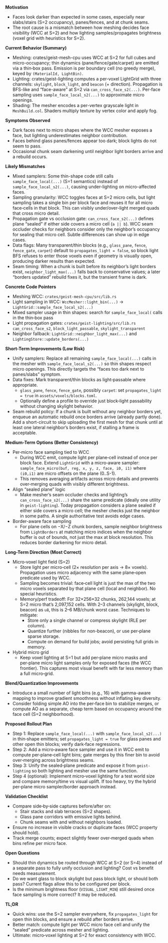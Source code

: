 **Motivation**
- Faces look darker than expected in some cases, especially near slabs/stairs (S=2 occupancy), panes/fences, and at chunk seams.
- The root cause is a mismatch between how meshing decides face visibility (WCC at S=2) and how lighting samples/propagates brightness (voxel grid with heuristics for S=2).

**Current Behavior (Summary)**
- Meshing: crates/geist-mesh-cpu uses WCC at S=2 for full cubes and micro-occupancy; thin dynamics (pane/fence/gate/carpet) are emitted via a thin‑box pass. Emission is per boundary cell (no greedy merge), keyed by `(MaterialId, LightBin)`.
- Lighting: crates/geist-lighting computes a per‑voxel LightGrid with three channels: `skylight`, `block_light`, and `beacon` (+ direction). Propagation is BFS-like and “face-aware” at S=2 via `can_cross_face_s2(...)`. Per-face sampling uses `sample_face_local_s2(...)` to approximate micro openings.
- Shading: The mesher encodes a per-vertex grayscale light in `MeshBuild.col`. Shaders multiply texture by vertex color and apply fog.

**Symptoms Observed**
- Dark faces next to micro shapes where the WCC mesher exposes a face, but lighting underestimates neighbor contribution.
- Faces behind glass panes/fences appear too dark; block lights do not seem to pass.
- Occasional chunk seam darkening until neighbor light borders arrive and a rebuild occurs.

**Likely Mismatches**
- Mixed samplers: Some thin-shape code still calls `sample_face_local(...)` (S=1 semantics) instead of `sample_face_local_s2(...)`, causing under-lighting on micro-affected faces.
- Sampling granularity: WCC toggles faces at S=2 micro cells, but light sampling takes a single bin per block face and reuses it for all micro face‑cells in that block. This can visibly under/over-light merged quads that cross micro detail.
- Propagation gate vs occlusion gate: `can_cross_face_s2(...)` defines plane “sealed” if either side covers a micro cell (`a || b`). WCC seam occluder checks for neighbors consider only the neighbor’s occupancy for sealing that micro cell. Subtle differences can show up in edge cases.
- Data flags: Many transparent/thin blocks (e.g., `glass_pane`, `fence`, `fence_gate`, `carpet`) default to `propagates_light = false`, so block light BFS refuses to enter those voxels even if geometry is visually open, producing darker results than expected.
- Seam timing: When a chunk is built before its neighbor’s light borders exist, `neighbor_light_max(...)` falls back to conservative values; a later “borders updated” rebuild fixes it, but the transient frame is dark.

**Concrete Code Pointers**
- Meshing WCC: `crates/geist-mesh-cpu/src/lib.rs`
- Light sampling in WCC: `WccMesher::light_bin(...)` → `LightGrid::sample_face_local_s2(...)`
- Mixed sampler usage in thin shapes: search for `sample_face_local(` calls in the thin‑box pass
- Light propagation gates: `crates/geist-lighting/src/lib.rs` `can_cross_face_s2`, `block_light_passable`, `skylight_transparent`
- Neighbor fallback: `LightGrid::neighbor_light_max(...)` and `LightingStore::update_borders(...)`

**Short-Term Improvements (Low Risk)**
- Unify samplers: Replace all remaining `sample_face_local(...)` calls in the mesher with `sample_face_local_s2(...)` so thin shapes respect micro openings. This directly targets the “faces too dark next to panes/slabs” symptom.
- Data fixes: Mark transparent/thin blocks as light‑passable where appropriate.
  - `glass_pane`, `fence`, `fence_gate`, possibly `carpet`: set `propagates_light = true` in `assets/voxels/blocks.toml`.
  - Optionally define a profile to override just block‑light passability without changing skylight behavior.
- Seam rebuild policy: If a chunk is built without any neighbor borders yet, enqueue an automatic rebuild once borders arrive (already partly done). Add a short-circuit to skip uploading the first mesh for that chunk until at least one lateral neighbor’s borders exist, if stalling a frame is acceptable.

**Medium-Term Options (Better Consistency)**
- Per‑micro face sampling tied to WCC
  - During WCC emit, compute light per plane‑cell instead of once per block face. Extend `LightGrid` with a micro‑aware sampler: `sample_face_micro(buf, reg, x, y, z, face, i0, i1)` where `(i0,i1)` are micro offsets on the plane (0..S-1).
  - This removes averaging artifacts across micro details and prevents over‑merging quads with visibly different brightness.
- Align “sealed plane” logic
  - Make mesher’s seam occluder checks and lighting’s `can_cross_face_s2(...)` share the same predicate (ideally one utility in `geist-lighting`). Today propagation considers a plane sealed if either side covers a micro cell; the mesher checks just the neighbor in some paths. A single authoritative test avoids edge cases.
- Border-aware face sampling
  - For plane cells on −X/−Z chunk borders, sample neighbor brightness from `LightBorders` at matching micro indices when the neighbor buffer is out of bounds, not just the max at block resolution. This reduces border darkening for micro detail.

**Long-Term Direction (Most Correct)**
- Micro‑voxel light field (S=2)
  - Store light per micro‑cell (2× resolution per axis → 8× voxels). Propagation uses micro adjacency with the same plane‑open predicate used by WCC.
  - Sampling becomes trivial: face‑cell light is just the max of the two micro voxels separated by that plane cell (local and neighbor). No special heuristics.
  - Memory/perf tradeoff: For 32×256×32 chunks, 262,144 voxels; at S=2 micro that’s 2,097,152 cells. With 2–3 channels (skylight, block, beacon) as `u8`, this is 2–6 MB/chunk worst case. Techniques to mitigate:
    - Store only a single channel or compress skylight (RLE per column).
    - Quantize further (nibbles for non-beacon), or use per‑plane sparse storage.
    - Compute on demand for build jobs; avoid persisting full grids in memory.
- Hybrid micro grid
  - Keep voxel lighting at S=1 but add per‑plane micro masks and per‑plane micro light samples only for exposed faces (the WCC frontier). This captures most visual benefit with far less memory than a full micro‑grid.

**Blend/Quantization Improvements**
- Introduce a small number of light bins (e.g., 16) with gamma-aware mapping to improve gradient smoothness without inflating key diversity.
- Consider folding simple AO into the per‑face bin to stabilize merges, or compute AO as a separate, cheap term based on occupancy around the face cell (S=2 neighborhood).

**Proposed Rollout Plan**
- Step 1: Replace `sample_face_local(...)` with `sample_face_local_s2(...)` in thin‑shape emitters; set `propagates_light = true` for glass panes and other open thin blocks; verify dark‑face regressions.
- Step 2: Add a micro‑aware face sampler and use it in WCC emit to compute per‑plane‑cell light bins; gate merges by this finer bin to avoid over‑merging across brightness seams.
- Step 3: Unify the sealed‑plane predicate and expose it from `geist-lighting` so both lighting and mesher use the same function.
- Step 4 (optional): Implement micro‑voxel lighting for a test world size and compare memory/time vs visual uplift. If too heavy, try the hybrid per‑plane micro sampler/border approach instead.

**Validation Checklist**
- Compare side‑by‑side captures before/after on:
  - Stair stacks and slab terraces (S=2 shapes).
  - Glass pane corridors with emissive lights behind.
  - Chunk seams with and without neighbors loaded.
- Ensure no increase in visible cracks or duplicate faces (WCC property should hold).
- Track merge counts; expect slightly fewer over‑merged quads when bins refine per micro face.

**Open Questions**
- Should thin dynamics be routed through WCC at S=2 (or S=4) instead of a separate pass to fully unify occlusion and lighting? Cost vs benefit needs measurement.
- Do we want glass to block skylight but pass block light, or should both pass? Current flags allow this to be configured per block.
- Is the minimum brightness floor (`VISUAL_LIGHT_MIN`) still desired once face sampling is more correct? It may be reduced.

**TL;DR**
- Quick wins: use the S=2 sampler everywhere, fix `propagates_light` for open thin blocks, and ensure a rebuild after borders arrive.
- Better match: compute light per WCC micro face cell and unify the “sealed” predicate across mesher and lighting.
- Ultimate: micro‑voxel lighting at S=2 for exact consistency with WCC.
